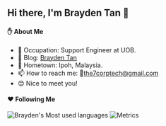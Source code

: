 <!---
BraydenTan/BraydenTan is a ✨ special ✨ repository because its `README.md` (this file) appears on your GitHub profile.
You can click the Preview link to take a look at your changes.
--->



## Hi there, I'm Brayden Tan 👋
<!-- ![Metrics](https://metrics.lecoq.io/BraydenTan?template=classic&base=header%2C%20activity%2C%20community%2C%20repositories%2C%20metadata&base.indepth=false&base.hireable=false&base.skip=false&config.timezone=Asia%2FKuala_Lumpur) -->
<!-- ![Metrics](https://metrics.lecoq.io/BraydenTan?template=classic&stargazers=1&stars=1&introduction=1&code=1&base=header%2C%20activity%2C%20community%2C%20repositories%2C%20metadata&base.indepth=false&base.hireable=false&base.skip=false&stargazers=false&stargazers.charts=true&stargazers.charts.type=chartist&stargazers.worldmap=false&stargazers.worldmap.sample=0&stars=false&stars.limit=4&introduction=false&introduction.title=true&code=false&code.lines=12&code.load=400&code.days=3&code.visibility=public&config.timezone=Asia%2FKuala_Lumpur) -->


<!--
**YanceyOfficial/YanceyOfficial** is a ✨ _special_ ✨ repository because its `README.md` (this file) appears on your GitHub profile.

Here are some ideas to get you started:

- 🔭 I’m currently working on ...
- 🌱 I’m currently learning ...
- 👯 I’m looking to collaborate on ...
- 🔭 I'm currently working on ...
- 🤔 I’m looking for help with ...
- 💬 Ask me about ...
- 📫 How to reach me: ...
- 😄 Pronouns: ...
- ⚡ Fun fact: ...
-->

#### :raised_hand: About Me

- 🌱 Occupation: Support Engineer at UOB.
- 🤟 Blog: [Brayden Tan](https://www.yanceyleo.com)
- 🏡 Hometown: Ipoh, Malaysia.
- 📫 How to reach me: 💌the7corptech@gmail.com
- 😊 Nice to meet you!

<!-- #### 🛠 Languages and Tools

<p>
  <code><img height="20" src="./assets/JavaScript.png"></code>
  <code><img height="20" src="./assets/typescript.png"></code>
  <code><img height="20" src="./assets/Vue.png"></code>
  <code><img height="20" src="./assets/react.png"></code>
  <code><img height="20" src="./assets/nodejs.png"></code>
  <code><img height="20" src="./assets/java.png"></code>
  <code><img height="20" src="./assets/python.png"></code>
  <code><img height="20" src="./assets/html.png"></code>
  <code><img height="20" src="./assets/css.png"></code>
  <code><img height="20" src="./assets/scss.png"></code>
  <code><img height="20" src="./assets/less.png"></code>
  <code><img height="20" src="./assets/android.png"></code>
  <code><img height="20" src="./assets/c.png"></code>
  <code><img height="20" src="./assets/sql.png"></code>
</p> -->
  
<!-- #### :trophy: Coding Info

<p>
  <img height="186em" src="https://github-readme-stats.vercel.app/api?username=CheeWingTan
&show_icons=true&theme=gruvbox&include_all_commits=true&show_owner=true"/>
  <img height="186em" src="https://github-readme-stats-anuraghazra1.vercel.app/api/top-langs/?username=CheeWingTan
&langs_count=10&layout=compact&theme=gruvbox"/>
</p>

<p>
  <img height="286em" src="https://activity-graph.herokuapp.com/graph?username=CheeWingTan&theme=xcode"/>
</p> -->

#### :hearts: Following Me

<!-- <a href="https://github.com/BraydenTan">
  <img align="left" alt="BraydenTan | GitHub" width="21px" height="20" src="./assets/github.svg" /></a>
<a href="https://www.instagram.com/yanceyofficial">
  <img align="left" alt="BraydenTan | Instagram" width="21px" height="20" src="./assets/instagram.svg" /></a>
<a href="https://twitter.com/YanceyOfficial">
  <img align="left" alt="BraydenTan | Twitter" width="21px" height="20" src="./assets/twitter.svg" /></a>
<a href="https://www.facebook.com/cheewing.tan/">
  <img align="left" alt="BraydenTan | Facebook" width="21px" height="20" src="./assets/facebook.svg" /></a> -->
  ![Brayden's Most used languages](https://github-readme-stats.vercel.app/api/top-langs?username=CheeWingTan&show_icons=true&count_private=true&theme=gotham)
  ![Metrics](https://metrics.lecoq.io/BraydenTan?template=classic&stargazers=1&stars=1&introduction=1&code=1&base=header%2C%20activity%2C%20community%2C%20repositories%2C%20metadata&base.indepth=false&base.hireable=false&base.skip=false&stargazers=false&stargazers.charts=true&stargazers.charts.type=chartist&stargazers.worldmap=false&stargazers.worldmap.sample=0&stars=false&stars.limit=4&introduction=false&introduction.title=true&code=false&code.lines=12&code.load=400&code.days=3&code.visibility=public&config.timezone=Asia%2FKuala_Lumpur)
